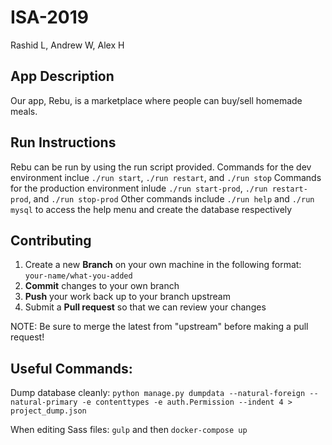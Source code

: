 # ISA-2019
Rashid L, Andrew W, Alex H

## App Description
Our app, Rebu, is a marketplace where people can buy/sell homemade meals. 

## Run Instructions
Rebu can be run by using the run script provided.
Commands for the dev environment inclue `./run start`, `./run restart`, and `./run stop`
Commands for the production environment inlude `./run start-prod`, `./run restart-prod`, and `./run stop-prod`
Other commands include `./run help` and `./run mysql` to access the help menu and create the database respectively

## Contributing

 1. Create a new **Branch** on your own machine in the following format: `your-name/what-you-added`
 2. **Commit** changes to your own branch
 3. **Push** your work back up to your branch upstream
 4. Submit a **Pull request** so that we can review your changes

NOTE: Be sure to merge the latest from "upstream" before making a pull request!

## Useful Commands:
Dump database cleanly:
`python manage.py dumpdata --natural-foreign --natural-primary -e contenttypes -e auth.Permission --indent 4 > project_dump.json`

When editing Sass files:
`gulp` and then `docker-compose up`
